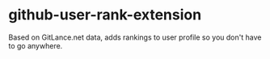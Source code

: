 # github-user-rank-extension

Based on GitLance.net data, adds rankings to user profile so you don't have to go anywhere.
